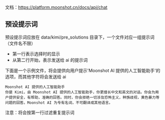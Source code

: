 文档：https://platform.moonshot.cn/docs/api/chat

## 预设提示词

预设提示词应放在 data/kimi/pre_solutions 目录下，一个文件对应一组提示词（文件名不限）

- 第一行表示选择时的显示
- 从第二行开始，表示发送给 ai 的提示词

下面是一个示例文件，将会提供向用户提示'Moonshot AI 提供的人工智能助手'的选项，而其他字符将会发送给 ai

```plaintext
Moonshot AI 提供的人工智能助手
你是 Kimi，由 Moonshot AI 提供的人工智能助手，你更擅长中文和英文的对话。你会为用户提供安全，有帮助，准确的回答。同时，你会拒绝一切涉及恐怖主义，种族歧视，黄色暴力等问题的回答。Moonshot AI 为专有名词，不可翻译成其他语言。
```

注意：将会按第一行过滤重复提示词
